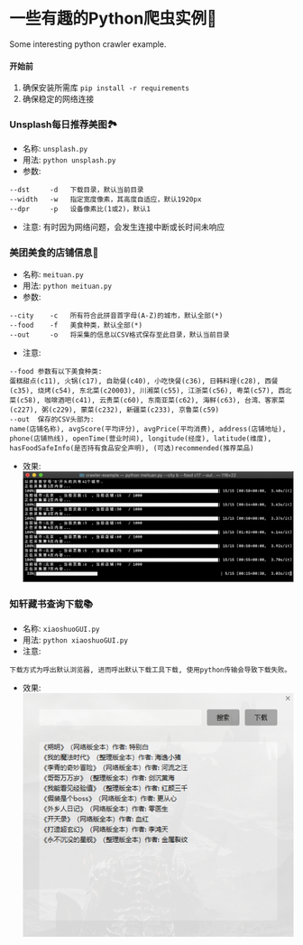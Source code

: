 # 一些有趣的Python爬虫实例🐛
Some interesting python crawler example. 

#### 开始前
1. 确保安装所需库
`pip install -r requirements`
2. 确保稳定的网络连接

### Unsplash每日推荐美图🏞
- 名称: `unsplash.py`
- 用法: `python unsplash.py`
- 参数: 
```
--dst     -d   下载目录，默认当前目录
--width   -w   指定宽度像素，其高度自适应，默认1920px
--dpr     -p   设备像素比(1或2)，默认1
```
- 注意: 有时因为网络问题，会发生连接中断或长时间未响应

### 美团美食的店铺信息🍱
- 名称: `meituan.py`
- 用法: `python meituan.py`
- 参数:
```
--city    -c   所有符合此拼音首字母(A-Z)的城市，默认全部(*)
--food    -f   美食种类，默认全部(*)
--out     -o   将采集的信息以CSV格式保存至此目录，默认当前目录
```
- 注意:
```
--food 参数有以下美食种类:
蛋糕甜点(c11), 火锅(c17), 自助餐(c40), 小吃快餐(c36), 日韩料理(c28), 西餐(c35), 烧烤(c54), 东北菜(c20003), 川湘菜(c55), 江浙菜(c56), 粤菜(c57), 西北菜(c58), 咖啡酒吧(c41), 云贵菜(c60), 东南亚菜(c62), 海鲜(c63), 台湾、客家菜(c227), 粥(c229), 蒙菜(c232), 新疆菜(c233), 京鲁菜(c59)
--out  保存的CSV头部为:
name(店铺名称), avgScore(平均评分), avgPrice(平均消费), address(店铺地址), phone(店铺热线), openTime(营业时间), longitude(经度), latitude(维度), hasFoodSafeInfo(是否持有食品安全声明), (可选)recommended(推荐菜品)
```
- 效果:
![meituan](./img/meituan.png)

### 知轩藏书查询下载📚
- 名称: `xiaoshuoGUI.py`
- 用法: `python xiaoshuoGUI.py`
- 注意:
```
下载方式为呼出默认浏览器, 进而呼出默认下载工具下载, 使用python传输会导致下载失败。
```
- 效果:
![xiaoshuo](./img/xiaoshuo.png)
